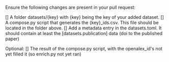 Ensure the following changes are present in your pull request:

[] A folder datasets/{key} with {key} being the key of your added dataset.
[] A compose.py script that generates the {key}_ids.csv. This file should be located in the folder above.
[] Add a metadata entry in the datasets.toml. It should contain at least the [datasets.publication] data (doi to the published paper)

Optional:
[] The result of the compose.py script, with the openalex_id's not yet filled it (so enrich.py not yet ran)
